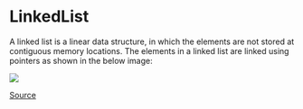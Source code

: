 # LinkedList

A linked list is a linear data structure, in which the elements are not stored at contiguous memory locations. The elements in a linked list are linked using pointers as shown in the below image:

<img src="https://media.geeksforgeeks.org/wp-content/cdn-uploads/gq/2013/03/Linkedlist.png"/>

<a href="https://www.geeksforgeeks.org/data-structures/linked-list/">Source</a>
